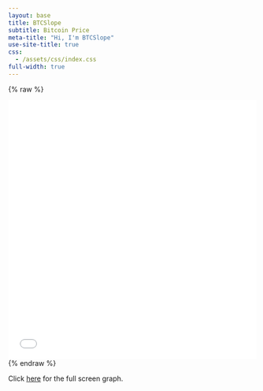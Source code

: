 ```yaml
---
layout: base
title: BTCSlope
subtitle: Bitcoin Price
meta-title: "Hi, I'm BTCSlope"
use-site-title: true
css:
  - /assets/css/index.css
full-width: true
---
```


{% raw %}
<iframe id="igraph" scrolling="no" style="border:none;" seamless="seamless" src="/plots/BTCPrice.html" height="525" width="100%"></iframe>
{% endraw %}

Click [here](https://btcslope.github.io/plots/BTCPrice.html "Full Screen BTC Price") for the full screen graph.
